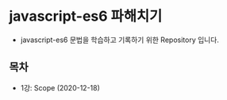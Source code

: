 # javascript-es6 파해치기
- javascript-es6 문법을 학습하고 기록하기 위한 Repository 입니다.

## 목차
- 1강: Scope (2020-12-18)
